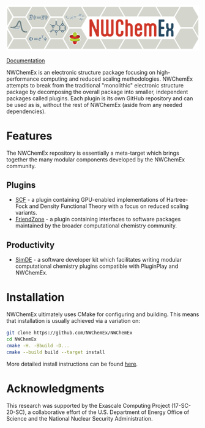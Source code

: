 <!--
  ~ Copyright 2022 NWChemEx-Project
  ~
  ~ Licensed under the Apache License, Version 2.0 (the "License");
  ~ you may not use this file except in compliance with the License.
  ~ You may obtain a copy of the License at
  ~
  ~ http://www.apache.org/licenses/LICENSE-2.0
  ~
  ~ Unless required by applicable law or agreed to in writing, software
  ~ distributed under the License is distributed on an "AS IS" BASIS,
  ~ WITHOUT WARRANTIES OR CONDITIONS OF ANY KIND, either express or implied.
  ~ See the License for the specific language governing permissions and
  ~ limitations under the License.
-->

![NWChemEx Logo](https://github.com/NWChemEx/.github/blob/master/assets/logos/banners/Graphic_LogoChemSymbolsLarge.png)

[Documentation](https://nwchemex.github.io/NWChemEx)

NWChemEx is an electronic structure package focusing on high-performance
computing and reduced scaling methodologies. NWChemEx attempts to break from the
traditional "monolithic" electronic structure package by decomposing the overall
package into smaller, independent packages called plugins. Each plugin is its
own GitHub repository and can be used as is, without the rest of NWChemEx (aside
from any needed dependencies).

# Features

The NWChemEx repository is essentially a meta-target which brings together the
many modular components developed by the NWChemEx community.

## Plugins

- [SCF](https://github.com/NWChemEx/SCF) - a plugin containing GPU-enabled
  implementations of Hartree-Fock and Density Functional Theory with a focus
  on reduced scaling variants.
- [FriendZone](https://github.com/NWChemEx/FriendZone) - a plugin containing
  interfaces to software packages maintained by the broader computational
  chemistry community.

## Productivity

- [SimDE](https://github.com/NWChemEx/SimDE) - a software developer kit which
  facilitates writing modular computational chemistry plugins compatible with
  PluginPlay and NWChemEx.

# Installation

NWChemEx ultimately uses CMake for configuring and building. This means that
installation is usually achieved via a variation on:

```.sh
git clone https://github.com/NWChemEx/NWChemEx
cd NWChemEx
cmake -H. -Bbuild -D...
cmake --build build --target install
```

More detailed install instructions can be found
[here](https://nwchemex.github.io/nwchemex/install.html).

# Acknowledgments

This research was supported by the Exascale Computing Project (17-SC-20-SC), a
collaborative effort of the U.S. Department of Energy Office of Science and the
National Nuclear Security Administration.
